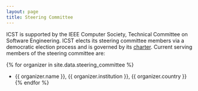 ```yaml
---
layout: page
title: Steering Committee
---
```


ICST is supported by the IEEE Computer Society, Technical Committee on Software
Engineering. ICST elects its steering committee members via a democratic
election process and is governed by its
[charter](http://cs.gmu.edu/icst/icst-charter.html). Current serving members of
the steering committee are:

{% for organizer in site.data.steering_committee %}
- {{ organizer.name }}, {{ organizer.institution }}, {{ organizer.country }}
{% endfor %}

